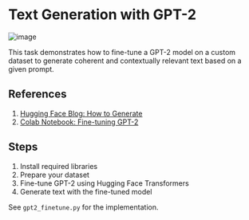 # Text Generation with GPT-2
![image](https://github.com/user-attachments/assets/fa942b17-e36d-4607-be87-1cfd1fb6729f)



This task demonstrates how to fine-tune a GPT-2 model on a custom dataset to generate coherent and contextually relevant text based on a given prompt.

## References
1. [Hugging Face Blog: How to Generate](https://huggingface.co/blog/how-to-generate)
2. [Colab Notebook: Fine-tuning GPT-2](https://colab.research.google.com/drive/15qBZx5y9rdaQSyWpsreMDnTiZ5IlN0zD?usp=sharing)

## Steps
1. Install required libraries
2. Prepare your dataset
3. Fine-tune GPT-2 using Hugging Face Transformers
4. Generate text with the fine-tuned model

See `gpt2_finetune.py` for the implementation.


